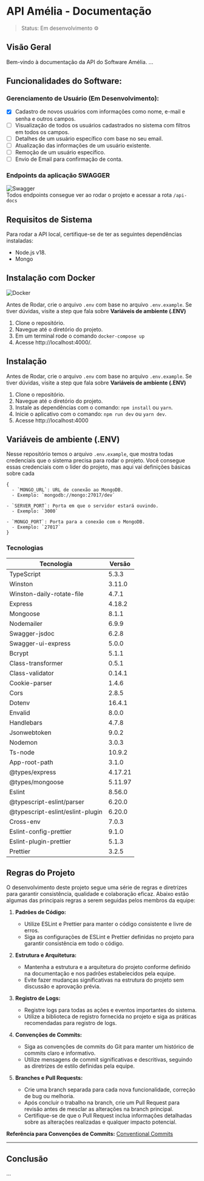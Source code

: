 # API Amélia - Documentação

> Status: Em desenvolvimento ⚙

## Visão Geral
Bem-vindo à documentação da API do Software Amélia. ...

## Funcionalidades do Software:

### Gerenciamento de Usuário (Em Desenvolvimento):
- [x] Cadastro de novos usuários com informações como nome, e-mail e senha e outros campos.
- [ ] Visualização de todos os usuários cadastrados no sistema com filtros em todos os campos.
- [ ] Detalhes de um usuário específico com base no seu email.
- [ ] Atualização das informações de um usuário existente.
- [ ] Remoção de um usuário específico.
- [ ] Envio de Email para confirmação de conta.
      
### Endpoints da aplicação SWAGGER
![Swagger](https://img.shields.io/badge/Swagger-85EA2D?style=for-the-badge&logo=swagger&logoColor=black)
<br>
Todos endpoints consegue ver ao rodar o projeto e acessar a rota `/api-docs`

## Requisitos de Sistema
Para rodar a API local, certifique-se de ter as seguintes dependências instaladas:

* Node.js v18.
* Mongo

## Instalação com Docker
![Docker](https://img.shields.io/badge/Docker-2496ED?style=for-the-badge&logo=docker&logoColor=white)

Antes de Rodar, crie o arquivo `.env` com base no arquivo `.env.example`. Se tiver dúvidas, visite a step que fala sobre **Variáveis de ambiente (.ENV)**

1. Clone o repositório.
2. Navegue até o diretório do projeto.
3. Em um terminal rode o comando `docker-compose up`
4. Acesse http://localhost:4000/.

## Instalação

Antes de Rodar, crie o arquivo `.env` com base no arquivo `.env.example`. Se tiver dúvidas, visite a step que fala sobre **Variáveis de ambiente (.ENV)**

1. Clone o repositório.
2. Navegue até o diretório do projeto.
3. Instale as dependências com o comando: `npm install` ou `yarn`.
4. Inicie o aplicativo com o comando: `npm run dev` ou `yarn dev`.
5. Acesse http://localhost:4000

## Variáveis de ambiente (.ENV)

Nesse repositório temos o arquivo `.env.example`, que mostra todas credenciais que o sistema precisa para rodar o projeto. Você consegue essas credenciais com o lider do projeto, mas aqui vai definições básicas sobre cada

```
{
  - `MONGO_URL`: URL de conexão ao MongoDB.
  - Exemplo: `mongodb://mongo:27017/dev`

- `SERVER_PORT`: Porta em que o servidor estará ouvindo.
  - Exemplo: `3000`

- `MONGO_PORT`: Porta para a conexão com o MongoDB.
  - Exemplo: `27017`
}
```

### Tecnologias
| Tecnologia                    | Versão   |
|-------------------------------|----------|
| TypeScript                    | 5.3.3    |
| Winston                       | 3.11.0   |
| Winston-daily-rotate-file     | 4.7.1    |
| Express                       | 4.18.2   |
| Mongoose                      | 8.1.1    |
| Nodemailer                    | 6.9.9    |
| Swagger-jsdoc                 | 6.2.8    |
| Swagger-ui-express            | 5.0.0    |
| Bcrypt                        | 5.1.1    |
| Class-transformer             | 0.5.1    |
| Class-validator               | 0.14.1   |
| Cookie-parser                 | 1.4.6    |
| Cors                          | 2.8.5    |
| Dotenv                        | 16.4.1   |
| Envalid                       | 8.0.0    |
| Handlebars                    | 4.7.8    |
| Jsonwebtoken                  | 9.0.2    |
| Nodemon                       | 3.0.3    |
| Ts-node                       | 10.9.2   |
| App-root-path                 | 3.1.0    |
| @types/express                | 4.17.21  |
| @types/mongoose               | 5.11.97  |
| Eslint                        | 8.56.0   |
| @typescript-eslint/parser    | 6.20.0   |
| @typescript-eslint/eslint-plugin | 6.20.0   |
| Cross-env                     | 7.0.3    |
| Eslint-config-prettier        | 9.1.0    |
| Eslint-plugin-prettier        | 5.1.3    |
| Prettier                      | 3.2.5    |


## Regras do Projeto

O desenvolvimento deste projeto segue uma série de regras e diretrizes para garantir consistência, qualidade e colaboração eficaz. Abaixo estão algumas das principais regras a serem seguidas pelos membros da equipe:

1. **Padrões de Código:**
   - Utilize ESLint e Prettier para manter o código consistente e livre de erros.
   - Siga as configurações de ESLint e Prettier definidas no projeto para garantir consistência em todo o código.

2. **Estrutura e Arquitetura:**
   - Mantenha a estrutura e a arquitetura do projeto conforme definido na documentação e nos padrões estabelecidos pela equipe.
   - Evite fazer mudanças significativas na estrutura do projeto sem discussão e aprovação prévia.

3. **Registro de Logs:**
   - Registre logs para todas as ações e eventos importantes do sistema.
   - Utilize a biblioteca de registro fornecida no projeto e siga as práticas recomendadas para registro de logs.

4. **Convenções de Commits:**
   - Siga as convenções de commits do Git para manter um histórico de commits claro e informativo.
   - Utilize mensagens de commit significativas e descritivas, seguindo as diretrizes de estilo definidas pela equipe.

5. **Branches e Pull Requests:**
   - Crie uma branch separada para cada nova funcionalidade, correção de bug ou melhoria.
   - Após concluir o trabalho na branch, crie um Pull Request para revisão antes de mesclar as alterações na branch principal.
   - Certifique-se de que o Pull Request inclua informações detalhadas sobre as alterações realizadas e qualquer impacto potencial.

**Referência para Convenções de Commits:**
[Conventional Commits](https://www.conventionalcommits.org/en/v1.0.0/)

---
## Conclusão

...





